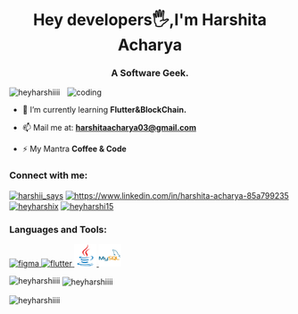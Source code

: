 <h1 align="center">Hey developers🖐️,I'm Harshita Acharya</h1>
<h3 align="center">A Software Geek.</h3>
<img align="right" alt="coding" width="400" src="https://mir-s3-cdn-cf.behance.net/project_modules/disp/601014116770475.6068beff4640a.gif"

<p align="left"> <img src="https://komarev.com/ghpvc/?username=heyharshiiii&label=Profile%20views&color=0e75b6&style=flat" alt="heyharshiiii" /> </p>

- 🌱 I’m currently learning **Flutter&BlockChain.**

- 📫 Mail me at: **harshitaacharya03@gmail.com**

- ⚡ My Mantra **Coffee & Code**

<h3 align="left">Connect with me:</h3>
<p align="left">
<a href="https://twitter.com/harshii_says" target="blank"><img align="center" src="https://raw.githubusercontent.com/rahuldkjain/github-profile-readme-generator/master/src/images/icons/Social/twitter.svg" alt="harshii_says" height="30" width="40" /></a>
<a href="https://linkedin.com/in/https://www.linkedin.com/in/harshita-acharya-85a799235" target="blank"><img align="center" src="https://raw.githubusercontent.com/rahuldkjain/github-profile-readme-generator/master/src/images/icons/Social/linked-in-alt.svg" alt="https://www.linkedin.com/in/harshita-acharya-85a799235" height="30" width="40" /></a>
<a href="https://instagram.com/heyharshix" target="blank"><img align="center" src="https://raw.githubusercontent.com/rahuldkjain/github-profile-readme-generator/master/src/images/icons/Social/instagram.svg" alt="heyharshix" height="30" width="40" /></a>
<a href="https://www.codechef.com/users/heyharshi15" target="blank"><img align="center" src="https://cdn.jsdelivr.net/npm/simple-icons@3.1.0/icons/codechef.svg" alt="heyharshi15" height="30" width="40" /></a>
</p>

<h3 align="left">Languages and Tools:</h3>
<p align="left"> <a href="https://www.figma.com/" target="_blank" rel="noreferrer"> <img src="https://www.vectorlogo.zone/logos/figma/figma-icon.svg" alt="figma" width="40" height="40"/> </a> <a href="https://flutter.dev" target="_blank" rel="noreferrer"> <img src="https://www.vectorlogo.zone/logos/flutterio/flutterio-icon.svg" alt="flutter" width="40" height="40"/> </a> <a href="https://www.java.com" target="_blank" rel="noreferrer"> <img src="https://raw.githubusercontent.com/devicons/devicon/master/icons/java/java-original.svg" alt="java" width="40" height="40"/> </a> <a href="https://www.mysql.com/" target="_blank" rel="noreferrer"> <img src="https://raw.githubusercontent.com/devicons/devicon/master/icons/mysql/mysql-original-wordmark.svg" alt="mysql" width="40" height="40"/> </a> </p>

<p><img align="left" src="https://github-readme-stats.vercel.app/api/top-langs?username=heyharshiiii&show_icons=true&locale=en&layout=compact" alt="heyharshiiii" /></p>

<p>&nbsp;<img align="center" src="https://github-readme-stats.vercel.app/api?username=heyharshiiii&show_icons=true&locale=en" alt="heyharshiiii" /></p>

<p><img align="center" src="https://github-readme-streak-stats.herokuapp.com/?user=heyharshiiii&" alt="heyharshiiii" /></p>
